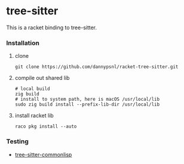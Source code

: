 # tree-sitter

This is a racket binding to tree-sitter.

### Installation

1. clone

   ```shell
   git clone https://github.com/dannypsnl/racket-tree-sitter.git
   ```

2. compile out shared lib

   ```shell
   # local build
   zig build
   # install to system path, here is macOS /usr/local/lib
   sudo zig build install --prefix-lib-dir /usr/local/lib
   ```

3. install racket lib

   ```shell
   raco pkg install --auto
   ```

### Testing

- [tree-sitter-commonlisp](https://github.com/theHamsta/tree-sitter-commonlisp)
